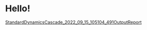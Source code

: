 Hello!
================================================
[StandardDynamicsCascade_2022_09_15_105104_491OutputReport](/experiment_results/StandardDynamicsCascade_2022_09_15_105104_491/Output/Report.htm)